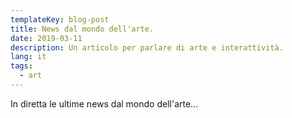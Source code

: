```yaml
---
templateKey: blog-post
title: News dal mondo dell'arte.
date: 2019-03-11
description: Un articolo per parlare di arte e interattività.
lang: it
tags:
  - art
---
```

In diretta le ultime news dal mondo dell'arte...
